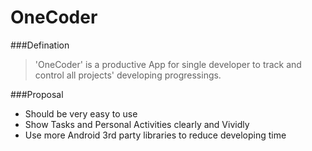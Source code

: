OneCoder
========

###Defination

>'OneCoder' is a productive App for single developer to track and control all projects' developing progressings. 

###Proposal

*  Should be very easy to use 
*  Show Tasks and Personal Activities clearly and Vividly
*  Use more Android 3rd party libraries to reduce developing time